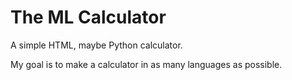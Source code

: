 # The ML Calculator
A simple HTML, maybe Python calculator.

My goal is to make a calculator in as many languages as possible.

